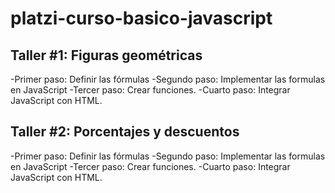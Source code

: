 # platzi-curso-basico-javascript

## Taller #1: Figuras geométricas

-Primer paso: Definir las fórmulas
-Segundo paso: Implementar las formulas en JavaScript
-Tercer paso: Crear funciones.
-Cuarto paso: Integrar JavaScript con HTML.

## Taller #2: Porcentajes y descuentos

-Primer paso: Definir las fórmulas
-Segundo paso: Implementar las formulas en JavaScript
-Tercer paso: Crear funciones.
-Cuarto paso: Integrar JavaScript con HTML.